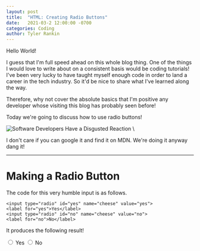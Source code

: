 ```yaml
---
layout: post
title:  "HTML: Creating Radio Buttons"
date:   2021-03-2 12:00:00 -0700
categories: Coding
author: Tyler Rankin
---
```



 Hello World!

 I guess that I'm full speed ahead on this whole blog thing.
 One of the things I would love to write about on a consistent basis would be coding tutorials! I've been very lucky to have taught myself enough code in order to land a career in the tech industry. So it'd be nice to share what I've learned along the way.

 Therefore, why not cover the absolute basics that I'm positive any developer whose visiting this blog has probably seen before!

 Today we're going to discuss how to use radio buttons!



 ![Software Developers Have a Disgusted Reaction](https://media.giphy.com/media/W0SLa0YuzWBZ6/giphy.gif)
 \


 
I don't care if you can google it and find it on MDN. 
We're doing it anyway dang it!



***



# Making a Radio Button

The code for this very humble input is as follows.


    <input type="radio" id="yes" name="cheese" value="yes"> 
    <label for="yes">Yes</label>  
    <input type="radio" id="no" name="cheese" value="no"> 
    <label for="no">No</label>





It produces the following result!
<br>
<div>
    <input type="radio" id="yes" name="cheese" value="yes"> 
    <label for="yes">Yes</label>  
    <input type="radio" id="no" name="cheese" value="no"> 
    <label for="no">No</label>
</div>



